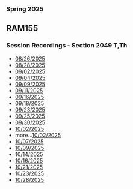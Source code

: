 ### Spring 2025
## RAM155 
### Session Recordings - Section 2049 T,Th

- [08/26/2025](https://nmc.zoom.us/rec/share/toY1e8L-K9-uCiimWsmu6iUgBqr_OhA4ETADbiEqJt3r2YEWO6tMOIIeqeiJJaTp.LVNM5lGftk_yB12e)
- [08/28/2025](https://nmc.zoom.us/rec/share/BDenv5Fj-UmtcSxYdIJPtF5X08TOU1YJ-_iOKov-RHJ7LZ9tt4cdGoJ36lm-OBtR.zQYkRJAQ7v_49nvI)
- [09/02/2025](https://nmc.zoom.us/rec/share/TCGqTaojkqcyj8JC8DPG73KYTSp8-9pBFJ-DSEKZ08IQv-YGv6GiGc6nfzvjuZ01.wC_WGe7ud4M98WxQ)
- [09/04/2025](https://nmc.zoom.us/rec/share/sUjPOo8_47mwBSX8RNfjzgcROSuOjTfQpDqFnk-cTo-7bBK0ywq9fse0vymstOo.ZBCb-0VnqLMqGWKW)
- [09/09/2025](https://nmc.zoom.us/rec/share/Du0ykQVD4NBUZAgHF31KkW54287wFfmeB5sRgFjLgKPLHmozlZNV5Bml0xyLqmyC.Cqg0w76xTFEMv9NG)
- [09/11/2025](https://nmc.zoom.us/rec/share/UCT97eE4GM5rKrj9HCNB_CnWpTGeKQyTqKCZO3e7hldcZIZ-CEz3B4v66QdmOrg.NlS0WoSpu3ble5CL)
- [09/16/2025](https://nmc.zoom.us/rec/share/_wSlokhE_oDxGPmG0l0GtgGApwH4y4C1tJycwP2pJHlyNKVlsa7fmeZcew_DIF_F.13sgi9JMsvSyHB4o)
- [09/18/2025](https://nmc.zoom.us/rec/share/m-DBFT0w9GafW28qAs2RgfuZg8IZesiz78I11lYg30eupm7qnhwu2LytBO5b8Gc.SulTIdAfGwBP8YOE)
- [09/23/2025](https://nmc.zoom.us/rec/share/d2GGTeaKorddtWi5y-fGWOlH2icSocADjxDUT7_o6dBSzcDngLogX89QdZ8s7YA4.rKlOiGPP4Omno1In)
- [09/25/2025]()
- [09/30/2025](https://nmc.zoom.us/rec/share/X5NpWKGnL8lFs8kvO-GjunyEtm3upxjAmczQH4YeCbgivDPTjvoId25u3_3A8CzS.4xZYnBsWqZlVIQVw)
- [10/02/2025](https://nmc.zoom.us/rec/share/xdkh8kWh7O-msmdEV0QpWXCHv-Q3KPwl706VpTmTAduUTLyjhV9rsFVZsPpHFhql.7qFWIjaE0VpEBPYM)
- more...[10/02/2025](https://nmc.zoom.us/rec/share/kRcOg4aby_2OsrkBqW45PU0gIlUlQVnKQm5eN2Jm_2iigyFh8gdkJL6go4_8e4it.ev1CJwmOSeSCn-IX)
- [10/07/2025](https://nmc.zoom.us/rec/share/bb_8ofSh-eSD_J57-LyIWcS6zgO-_lSyBCRxm5SBgXu1cVnAFStS6KNhqcpTgH4c.3KrVefOSrQqaak5W)
- [10/09/2025](https://nmc.zoom.us/rec/share/nPvQUh83I0KjCXxo3jd30Yf-lcQPDIxPfU93yoCOfeWsBLJfg6n2dn3CGarSIxAG.c9rpJWXj_sO4MBnI)
- [10/14/2025]()
- [10/16/2025]()
- [10/21/2025](https://nmc.zoom.us/rec/share/HQZFYNiR2jnPPD1Fvszl68YL4dCLKCdgUZvhDmwGNqF-Uvr1aE43Cm5u5rol9KYO.5BCzFmZ3myrWkLsQ)
- [10/23/2025](https://nmc.zoom.us/rec/share/IDTFqYNCiCQaplGUE0pJdYotztNvYTiDiQvaMz7LSUJ9Gs3PauzqanVr4xWRjzCk.fAxvOZ7NGgzqEIPU)
- [10/28/2025](https://nmc.zoom.us/rec/share/Xty1xmP7IecXfILBEeTkH652gYDTxDATrSFn0aXUSDNKMWHOJigdZkNfrgEPWld9.QLKmZu6WVdin0Gtx)


<!--


- [10/30/2025]()    p02 testing

w11
- [11/04/2025]()    p02 review, pwm, speed demo
- [11/06/2025]()    keyboard design

w12
- [11/11/2025]()    Fakes - buzzer, drive, led,s servo
- [11/13/2025]()    Fake testing, implement drive

- [11/18/2025]()    buzzer and toggle
- [11/20/2025]()    servo, switch, arming

- [11/25/2025]()    p02 part 1 - No class

- [12/02/2025]()        - Bluetooth module and messaging
- [12/04/2025]()        - piRover_phone_app.py - analog messaging

- [12/09/2025]()    No class - P03 part 2 working or     - piRover_phone_app.py  testing and extensions
- [12/11/2025]()    No class - P03 due

 -->

